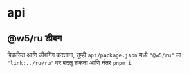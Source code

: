 # api

## @w5/ru डीबग

विकसित आणि डीबगिंग करताना, तुम्ही `api/package.json` मध्ये `"@w5/ru"` ला `"link:../ru/ru"` वर बदलू शकता आणि नंतर `pnpm i`
